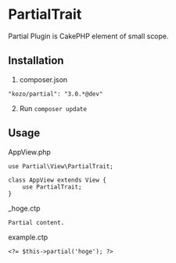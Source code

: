 # PartialTrait

Partial Plugin is CakePHP element of small scope.

## Installation

1. composer.json
```
"kozo/partial": "3.0.*@dev"
```
2. Run `composer update`


## Usage

AppView.php
```
use Partial\View\PartialTrait;

class AppView extends View {
	use PartialTrait;
}
```

_hoge.ctp
```
Partial content.
```

example.ctp
```
<?= $this->partial('hoge'); ?>
```

